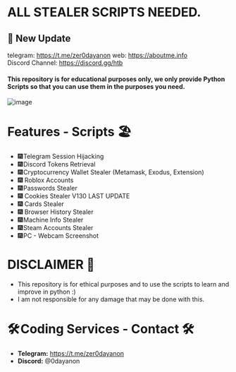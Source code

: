 # ALL STEALER SCRIPTS NEEDED.
## 📍 New Update
telegram: https://t.me/zer0dayanon
web: https://aboutme.info  
Discord Channel: https://discord.gg/htb


#### This repository is for educational purposes only, we only provide Python Scripts so that you can use them in the purposes you need.
![image](https://cdn.discordapp.com/attachments/1326601092045344919/1355367452216922242/0day_w_people.png?ex=67e8abce&is=67e75a4e&hm=42a9b9878c656a09578c4bab5c29249105c49859886c7161037397a691b838b3&)
# Features - Scripts 🏖️
- 🎆 Telegram Session Hijacking
- 🎆 Discord Tokens Retrieval
- 🎆 Cryptocurrency Wallet Stealer (Metamask, Exodus, Extension)
- 🎆 Roblox Accounts
- 🎆 Passwords Stealer
- 🎆 Cookies Stealer V130 LAST UPDATE
- 🎆 Cards Stealer
- 🎆 Browser History Stealer
- 🎆 Machine Info Stealer
- 🎆 Steam Accounts Stealer
- 🎆 PC - Webcam Screenshot

# DISCLAIMER 📛 
- This repository is for ethical purposes and to use the scripts to learn and improve in python :)
- I am not responsible for any damage that may be done with this.

# 🛠️ Coding Services - Contact 🛠️
- **Telegram:** https://t.me/zer0dayanon
- **Discord:** @0dayanon
